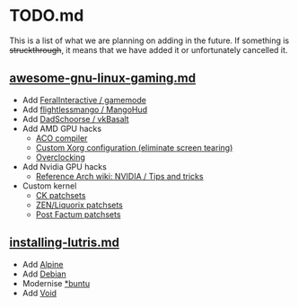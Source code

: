 # TODO.md

This is a list of what we are planning on adding in the future. If something is ~~struckthrough~~, it means that we have added it or unfortunately cancelled it.

## [awesome-gnu-linux-gaming.md](/awesome-gnu-linux-gaming.md)

- Add [FeralInteractive / gamemode](https://github.com/FeralInteractive/gamemode)
- Add [flightlessmango / MangoHud](https://github.com/flightlessmango/MangoHud)
- Add [DadSchoorse / vkBasalt](https://github.com/DadSchoorse/vkBasalt)
- Add AMD GPU hacks
	- [ACO compiler](https://wiki.archlinux.org/index.php/AMDGPU#ACO_compiler)
	- [Custom Xorg configuration (eliminate screen tearing)](https://wiki.archlinux.org/index.php/AMDGPU#Xorg_configuration)
	- [Overclocking](https://wiki.archlinux.org/index.php/AMDGPU#Overclocking)
- Add Nvidia GPU hacks
	- [Reference Arch wiki: NVIDIA / Tips and tricks](https://wiki.archlinux.org/index.php/NVIDIA/Tips_and_tricks)
- Custom kernel
	- [CK patchsets](http://ck.kolivas.org/)
	- [ZEN/Liquorix patchsets](https://github.com/zen-kernel/zen-kernel)
	- [Post Factum patchsets](https://gitlab.com/post-factum/pf-kernel)

## [installing-lutris.md](/installing-lutris.md)

- Add [Alpine](https://alpinelinux.org/)
- Add [Debian](https://www.debian.org/)
- Modernise [*buntu](https://ubuntu.com/download/flavours)
- Add [Void](https://voidlinux.org/)
